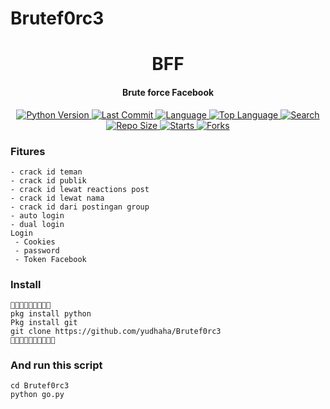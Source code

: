 # Brutef0rc3
<h1 align="center">
  BFF
</h1>
<h4 align="center">
  Brute force Facebook
</h4>
<div align="center">
  <a href="https://github.com/yudhaha">
    <img alt="Python Version" src="https://img.shields.io/badge/python-3.8-blue.svg"/>
  </a>
  <a href="https://github.com/yudhaha">
    <img alt="Last Commit" src="https://img.shields.io/github/last-commit/yudhaha/Brutef0rc3.svg"/>
  </a>
  <a href="https://github.com/yudhaha">
    <img alt="Language" src="https://img.shields.io/github/languages/count/yudhaha/Brutef0rc3.svg"/>
  </a>
  <a href="https://github.com/yudhaha">
    <img alt="Top Language" src="https://img.shields.io/github/languages/top/dz-id/mbf.svg"/>
  </a>
  <a href="https://github.com/yudhaha">
    <img alt="Search" src="https://img.shields.io/github/search/yudhaha/Brutef0rc3/Brutef0rc3.svg"/>
  </a>
  <a href="https://github.com/yudhaha">
    <img alt="Repo Size" src="https://img.shields.io/github/repo-size/yudhaha/Brutef0rc3.svg"/>
  </a>
  <a href="https://github.com/yudhaha">
    <img alt="Starts" src="https://img.shields.io/github/stars/yudhaha/Brutef0rc3.svg"/>
  </a>
  <a href="https://github.com/yudhaha">
    <img alt="Forks" src="https://img.shields.io/github/forks/yudhaha/Brutef0rc3.svg"/>
  </a>
</div>
<p align="center">
 </p>

### Fitures
```
- crack id teman
- crack id publik
- crack id lewat reactions post
- crack id lewat nama
- crack id dari postingan group
- auto login
- dual login
Login
 - Cookies
 - password
 - Token Facebook
```
### Install
```
🔻🔻🔻🔻🔻🔻🔻🔻🔻
pkg install python
Pkg install git
git clone https://github.com/yudhaha/Brutef0rc3
🔺🔺🔺🔺🔺🔺🔺🔺🔺🔺
```
### And run this script
```
cd Brutef0rc3
python go.py
```
